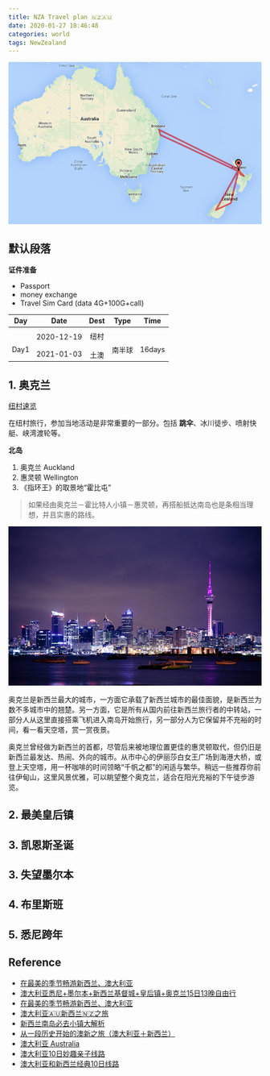 ```yaml
---
title: NZA Travel plan 🇳🇿🇦🇺
date: 2020-01-27 18:46:48
categories: world
tags: NewZealand
---
```


<img src="/images/world/NZA/nza-map.png" width="550"/>

<!-- more -->

## 默认段落

**证件准备**

- Passport
- money exchange
- Travel Sim Card (data 4G+100G+call)
 
 
Day | Date | Dest | Type | Time
:-------: | :-------: | :-------:  | :-------: | :-------:
 | | | | 
<br>Day1 | 2020-12-19<br><br>2021-01-03 | 纽村<br><br>土澳 | <br>南半球 | <br>16days

## 1. 奥克兰

[纽村速览](https://www.mafengwo.cn/baike/10544_11485.html)

在纽村旅行，参加当地活动是非常重要的一部分。包括 **跳伞**、冰川徒步、喷射快艇、峡湾渡轮等。

**北岛**

1. 奥克兰 Auckland
2. 惠灵顿 Wellington
3. 《指环王》的取景地“霍比屯”

> 如果经由奥克兰－霍比特人小镇－惠灵顿，再搭船抵达南岛也是条相当理想，并且实惠的路线。

<img src="/images/world/NZA/nz3.jpeg" width="600" alt="奥克兰海港夜景。By 锦衣"/>

奥克兰是新西兰最大的城市，一方面它承载了新西兰城市的最佳面貌，是新西兰为数不多城市中的翘楚。另一方面，它是所有从国内前往新西兰旅行者的中转站，一部分人从这里直接搭乘飞机进入南岛开始旅行，另一部分人为它保留并不充裕的时间，看一看天空塔，赏一赏夜景。

奥克兰曾经做为新西兰的首都，尽管后来被地理位置更佳的惠灵顿取代，但仍旧是新西兰最发达、热闹、外向的城市。从市中心的伊丽莎白女王广场到海港大桥，或登上天空塔，用一杯咖啡的时间领略“千帆之都”的闲适与繁华。稍远一些推荐你前往伊甸山，这里风景优雅，可以眺望整个奥克兰，适合在阳光充裕的下午徒步游览。

## 2. 最美皇后镇

## 3. 凯恩斯圣诞

## 3. 失望墨尔本

## 4. 布里斯班

## 5. 悉尼跨年


## Reference

- [在最美的季节畅游新西兰、澳大利亚](http://wherequ.com/travelblog/61160.html)
- [澳大利亚悉尼+墨尔本+新西兰基督城+皇后镇+奥克兰15日13晚自由行](https://vacations.ctrip.com/travel/detail/p1022438232/?city=2)
- [在最美的季节畅游新西兰、澳大利亚][1]
- [澳大利亚🇦🇺新西兰🇳🇿之旅](https://www.mafengwo.cn/i/16860082.html)
- [新西兰南岛必去小镇大解析][2]
- [从一段历史开始的澳新之旅（澳大利亚＋新西兰）](https://www.mafengwo.cn/i/11235034.html)
- [澳大利亚 Australia](http://www.mafengwo.cn/travel-scenic-spot/mafengwo/10202.html)
- [澳大利亚10日妙趣亲子线路](http://www.mafengwo.cn/mdd/route/10202_99300.html)
- [澳大利亚和新西兰经典10日线路](http://www.mafengwo.cn/mdd/route/10202_94428.html)

[1]: https://www.mafengwo.cn/i/14508535.html
[2]: http://www.mafengwo.cn/gonglve/ziyouxing/223798.html
